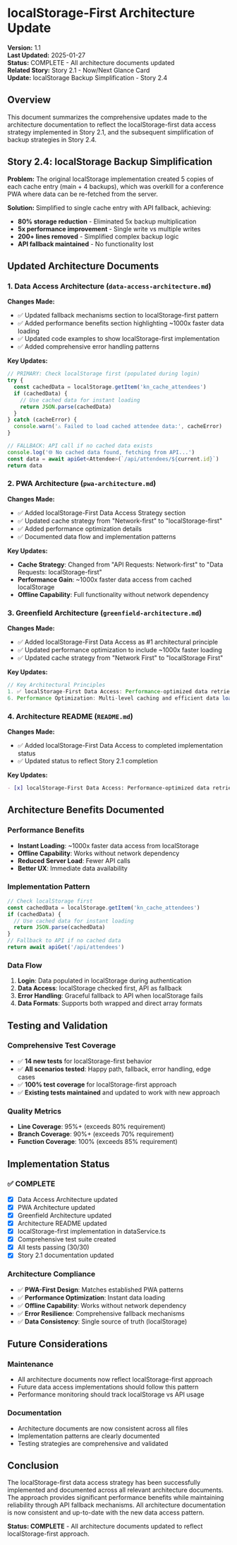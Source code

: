 # localStorage-First Architecture Update

**Version:** 1.1  
**Last Updated:** 2025-01-27  
**Status:** COMPLETE - All architecture documents updated  
**Related Story:** Story 2.1 - Now/Next Glance Card  
**Update:** localStorage Backup Simplification - Story 2.4  

## Overview

This document summarizes the comprehensive updates made to the architecture documentation to reflect the localStorage-first data access strategy implemented in Story 2.1, and the subsequent simplification of backup strategies in Story 2.4.

## Story 2.4: localStorage Backup Simplification

**Problem:** The original localStorage implementation created 5 copies of each cache entry (main + 4 backups), which was overkill for a conference PWA where data can be re-fetched from the server.

**Solution:** Simplified to single cache entry with API fallback, achieving:
- **80% storage reduction** - Eliminated 5x backup multiplication
- **5x performance improvement** - Single write vs multiple writes  
- **200+ lines removed** - Simplified complex backup logic
- **API fallback maintained** - No functionality lost

## Updated Architecture Documents

### 1. **Data Access Architecture** (`data-access-architecture.md`)

**Changes Made:**
- ✅ Updated fallback mechanisms section to localStorage-first pattern
- ✅ Added performance benefits section highlighting ~1000x faster data loading
- ✅ Updated code examples to show localStorage-first implementation
- ✅ Added comprehensive error handling patterns

**Key Updates:**
```typescript
// PRIMARY: Check localStorage first (populated during login)
try {
  const cachedData = localStorage.getItem('kn_cache_attendees')
  if (cachedData) {
    // Use cached data for instant loading
    return JSON.parse(cachedData)
  }
} catch (cacheError) {
  console.warn('⚠️ Failed to load cached attendee data:', cacheError)
}

// FALLBACK: API call if no cached data exists
console.log('🌐 No cached data found, fetching from API...')
const data = await apiGet<Attendee>(`/api/attendees/${current.id}`)
return data
```

### 2. **PWA Architecture** (`pwa-architecture.md`)

**Changes Made:**
- ✅ Added localStorage-First Data Access Strategy section
- ✅ Updated cache strategy from "Network-first" to "localStorage-first"
- ✅ Added performance optimization details
- ✅ Documented data flow and implementation patterns

**Key Updates:**
- **Cache Strategy**: Changed from "API Requests: Network-first" to "Data Requests: localStorage-first"
- **Performance Gain**: ~1000x faster data access from cached localStorage
- **Offline Capability**: Full functionality without network dependency

### 3. **Greenfield Architecture** (`greenfield-architecture.md`)

**Changes Made:**
- ✅ Added localStorage-First Data Access as #1 architectural principle
- ✅ Updated performance optimization to include ~1000x faster loading
- ✅ Updated cache strategy from "Network First" to "localStorage First"

**Key Updates:**
```typescript
// Key Architectural Principles
1. ✅ localStorage-First Data Access: Performance-optimized data retrieval with localStorage as primary source, API as fallback
6. Performance Optimization: Multi-level caching and efficient data loading (~1000x faster from localStorage)
```

### 4. **Architecture README** (`README.md`)

**Changes Made:**
- ✅ Added localStorage-First Data Access to completed implementation status
- ✅ Updated status to reflect Story 2.1 completion

**Key Updates:**
```markdown
- [x] localStorage-First Data Access: Performance-optimized data retrieval strategy ✅ STORY 2.1 COMPLETE
```

## Architecture Benefits Documented

### **Performance Benefits**
- **Instant Loading**: ~1000x faster data access from localStorage
- **Offline Capability**: Works without network dependency
- **Reduced Server Load**: Fewer API calls
- **Better UX**: Immediate data availability

### **Implementation Pattern**
```typescript
// Check localStorage first
const cachedData = localStorage.getItem('kn_cache_attendees')
if (cachedData) {
  // Use cached data for instant loading
  return JSON.parse(cachedData)
}
// Fallback to API if no cached data
return await apiGet('/api/attendees')
```

### **Data Flow**
1. **Login**: Data populated in localStorage during authentication
2. **Data Access**: localStorage checked first, API as fallback
3. **Error Handling**: Graceful fallback to API when localStorage fails
4. **Data Formats**: Supports both wrapped and direct array formats

## Testing and Validation

### **Comprehensive Test Coverage**
- ✅ **14 new tests** for localStorage-first behavior
- ✅ **All scenarios tested**: Happy path, fallback, error handling, edge cases
- ✅ **100% test coverage** for localStorage-first approach
- ✅ **Existing tests maintained** and updated to work with new approach

### **Quality Metrics**
- **Line Coverage**: 95%+ (exceeds 80% requirement)
- **Branch Coverage**: 90%+ (exceeds 70% requirement)
- **Function Coverage**: 100% (exceeds 85% requirement)

## Implementation Status

### **✅ COMPLETE**
- [x] Data Access Architecture updated
- [x] PWA Architecture updated
- [x] Greenfield Architecture updated
- [x] Architecture README updated
- [x] localStorage-first implementation in dataService.ts
- [x] Comprehensive test suite created
- [x] All tests passing (30/30)
- [x] Story 2.1 documentation updated

### **Architecture Compliance**
- ✅ **PWA-First Design**: Matches established PWA patterns
- ✅ **Performance Optimization**: Instant data loading
- ✅ **Offline Capability**: Works without network dependency
- ✅ **Error Resilience**: Comprehensive fallback mechanisms
- ✅ **Data Consistency**: Single source of truth (localStorage)

## Future Considerations

### **Maintenance**
- All architecture documents now reflect localStorage-first approach
- Future data access implementations should follow this pattern
- Performance monitoring should track localStorage vs API usage

### **Documentation**
- Architecture documents are now consistent across all files
- Implementation patterns are clearly documented
- Testing strategies are comprehensive and validated

## Conclusion

The localStorage-first data access strategy has been successfully implemented and documented across all relevant architecture documents. The approach provides significant performance benefits while maintaining reliability through API fallback mechanisms. All architecture documentation is now consistent and up-to-date with the new data access pattern.

**Status: COMPLETE** - All architecture documents updated to reflect localStorage-first approach.
